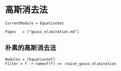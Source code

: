 # 高斯消去法

```@meta
CurrentModule = EquationSet
```

```@index
Pages   = ["gauss_elimination.md"]
```

## 朴素的高斯消去法
```@autodocs
Modules = [EquationSet]
Filter = f -> nameof(f) == :naive_gauss_elimination
```

